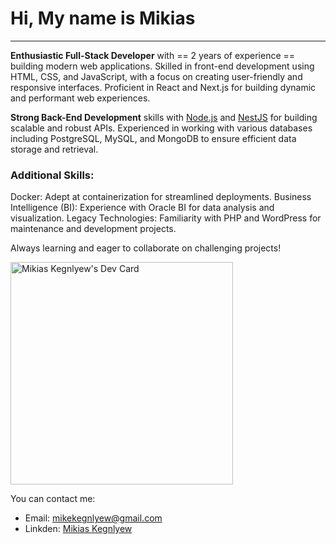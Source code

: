 # Hi, My name is Mikias
---
**Enthusiastic Full-Stack Developer** with == 2 years of experience == building modern web applications. Skilled in front-end development using HTML, CSS, and JavaScript, with a focus on creating user-friendly and responsive interfaces. Proficient in React and Next.js for building dynamic and performant web experiences.

**Strong Back-End Development** skills with [Node.js](https://nodejs.org/en) and [NestJS](https://nestjs.com/) for building scalable and robust APIs. Experienced in working with various databases including PostgreSQL, MySQL, and MongoDB to ensure efficient data storage and retrieval.


### Additional Skills:

Docker: Adept at containerization for streamlined deployments.
Business Intelligence (BI): Experience with Oracle BI for data analysis and visualization.
Legacy Technologies: Familiarity with PHP and WordPress for maintenance and development projects.

Always learning and eager to collaborate on challenging projects!

<a href="https://app.daily.dev/mike1337"><img src="https://api.daily.dev/devcards/v2/K6MwoIhpEguKrmNqMKJUZ.png?type=default&r=1jx" width="356" alt="Mikias Kegnlyew's Dev Card"/></a>

You can contact me:
  - Email: [mikekegnlyew@gmail.com]()
  - Linkden: [Mikias Kegnlyew](www.linkedin.com/in/mikias-kegnlyew-434089161)
